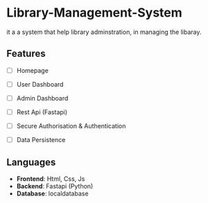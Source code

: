 # Library-Management-System

it a a system that help library adminstration, in managing the libaray.


## Features

- [ ] Homepage
- [ ] User Dashboard
- [ ] Admin Dashboard
- [ ] Rest Api (Fastapi)
- [ ] Secure Authorisation & Authentication
- [ ] Data Persistence


## Languages

- **Frontend**: Html, Css, Js
- **Backend**: Fastapi (Python)
- **Database**: localdatabase